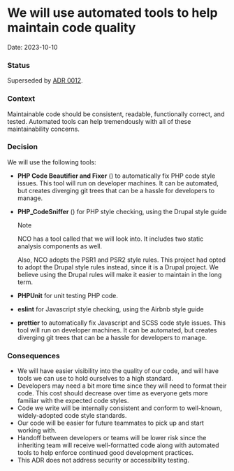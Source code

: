 # We will use automated tools to help maintain code quality

Date: 2023-10-10

### Status

Superseded by [ADR 0012](0012-we-will-use-automated-tools-to-help-maintain-code-quality.md).

### Context

Maintainable code should be consistent, readable, functionally correct, and tested. Automated tools can help tremendously with all of these maintainability concerns.

### Decision

We will use the following tools:
- **PHP Code Beautifier and Fixer** () to automatically fix PHP code style issues. This tool will run on developer machines. It can be automated, but creates diverging git trees that can be a hassle for developers to manage.
- **PHP_CodeSniffer** () for PHP style checking, using the Drupal style guide

   > [!NOTE]  
   > NCO has a tool called  that we will look into. It includes two static analysis components as well.
   >
   > Also, NCO adopts the PSR1 and PSR2 style rules. This project had opted to adopt the Drupal style rules instead, since it is a Drupal project. We believe using the Drupal rules will make it easier to maintain in the long term.

- **PHPUnit** for unit testing PHP code.
- **eslint** for Javascript style checking, using the Airbnb style guide
- **prettier** to automatically fix Javascript and SCSS code style issues. This tool will run on developer machines. It can be automated, but creates diverging git trees that can be a hassle for developers to manage.


### Consequences

- We will have easier visibility into the quality of our code, and will have tools we can use to hold ourselves to a high standard.
- Developers may need a bit more time since they will need to format their code. This cost should decrease over time as everyone gets more familiar with the expected code styles.
- Code we write will be internally consistent and conform to well-known, widely-adopted code style standards.
- Our code will be easier for future teammates to pick up and start working with.
- Handoff between developers or teams will be lower risk since the inheriting team will receive well-formatted code along with automated tools to help enforce continued good development practices.
- This ADR does not address security or accessibility testing.
